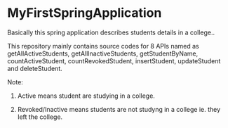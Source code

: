 # MyFirstSpringApplication


Basically this spring application describes students details in a college..

This repository mainly contains source codes for 8 APIs named as getAllActiveStudents, getAllInactiveStudents, getStudentByName, 
countActiveStudent, countRevokedStudent, insertStudent, updateStudent and deleteStudent.


Note: 

1. Active means student are studying in a college.

2. Revoked/Inactive means students are not studyng in a college ie. they left the college.

